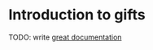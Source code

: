 # Introduction to gifts

TODO: write [great documentation](http://jacobian.org/writing/great-documentation/what-to-write/)
